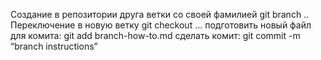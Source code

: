 Создание в репозитории друга ветки со своей фамилией git branch ..
Переключение в новую ветку git checkout ...
подготовить новый файл для комита: git add branch-how-to.md
сделать комит: git commit -m “branch instructions”